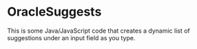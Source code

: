 # OracleSuggests
This is some Java/JavaScript code that creates a dynamic list of suggestions under an input field as you type.
